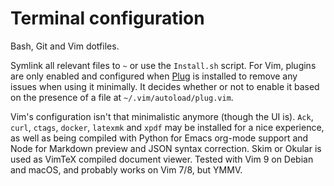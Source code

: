
# Terminal configuration

Bash, Git and Vim dotfiles.

Symlink all relevant files to `~` or use the `Install.sh` script. For Vim, plugins are only enabled
and configured when [Plug](https://github.com/junegunn/vim-plug) is installed to remove any issues
when using it minimally. It decides whether or not to enable it based on the presence of a file at
`~/.vim/autoload/plug.vim`.

Vim's configuration isn't that minimalistic anymore (though the UI is). `Ack`, `curl`, `ctags`,
`docker`, `latexmk` and `xpdf` may be installed for a nice experience, as well as being compiled
with Python for Emacs org-mode support and Node for Markdown preview and JSON syntax correction.
Skim or Okular is used as VimTeX compiled document viewer. Tested with Vim 9 on Debian and macOS,
and probably works on Vim 7/8, but YMMV.

